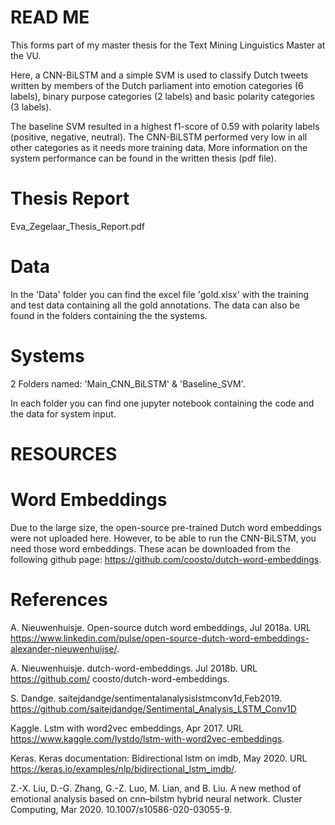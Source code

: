 # READ ME

This forms part of my master thesis for the Text Mining Linguistics Master at the VU. 

Here, a CNN-BiLSTM and a simple SVM is used to classify Dutch tweets written by members of the Dutch parliament into emotion categories (6 labels), binary purpose categories (2 labels) and basic polarity categories (3 labels). 

The baseline SVM resulted in a highest f1-score of 0.59 with polarity labels (positive, negative, neutral). The CNN-BiLSTM performed very low in all other categories as it needs more training data. More information on the system performance can be found in the written thesis (pdf file). 

# Thesis Report
Eva_Zegelaar_Thesis_Report.pdf


# Data
In the 'Data' folder you can find the excel file 'gold.xlsx' with the training and test data containing all the gold annotations. The data can also be found in the folders containing the the systems. 

# Systems
2 Folders named: 'Main_CNN_BiLSTM'  & 'Baseline_SVM'. 

In each folder you can find one jupyter notebook containing the code and the data for system input. 

# RESOURCES
# Word Embeddings
Due to the large size, the open-source pre-trained Dutch word embeddings were not uploaded here. However, to be able to run the CNN-BiLSTM, you need those word embeddings. These acan be downloaded from the following github page: https://github.com/coosto/dutch-word-embeddings.


# References

A. Nieuwenhuisje. Open-source dutch word embeddings, Jul 2018a. URL https://www.linkedin.com/pulse/open-source-dutch-word-embeddings-alexander-nieuwenhuijse/.

A. Nieuwenhuisje. dutch-word-embeddings. Jul 2018b. URL https://github.com/ coosto/dutch-word-embeddings.

S. Dandge. saitejdandge/sentimentalanalysislstmconv1d,Feb2019. https://github.com/saitejdandge/Sentimental_Analysis_LSTM_Conv1D

Kaggle. Lstm with word2vec embeddings, Apr 2017. URL https://www.kaggle.com/lystdo/lstm-with-word2vec-embeddings.

Keras. Keras documentation: Bidirectional lstm on imdb, May 2020. URL https://keras.io/examples/nlp/bidirectional_lstm_imdb/.

Z.-X. Liu, D.-G. Zhang, G.-Z. Luo, M. Lian, and B. Liu. A new method of emotional analysis based on cnn–bilstm hybrid neural network. Cluster Computing, Mar 2020. 10.1007/s10586-020-03055-9.
